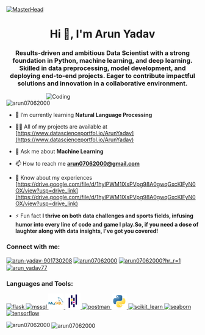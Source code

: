 [![MasterHead](https://www.manhattantimesnews.com/wp-content/uploads/2021/09/featurebrain.jpg)](https://www.datascienceportfol.io/ArunYadav)
<h1 align="center">Hi 👋, I'm Arun Yadav</h1>
<h3 align="center">Results-driven and ambitious Data Scientist with a strong foundation in Python, machine learning, and deep learning. Skilled in data preprocessing, model development, and deploying end-to-end projects. Eager to contribute impactful solutions and innovation in a collaborative environment.</h3>
<img align="right" alt="Coding" width="400" src="https://user-images.githubusercontent.com/55389276/140866485-8fb1c876-9a8f-4d6a-98dc-08c4981eaf70.gif">
<p align="left"> <img src="https://komarev.com/ghpvc/?username=arun07062000&label=Profile%20views&color=0e75b6&style=flat" alt="arun07062000" /> </p>

- 🌱 I’m currently learning **Natural Language Processing**

- 👨‍💻 All of my projects are available at [https://www.datascienceportfol.io/ArunYadav](https://www.datascienceportfol.io/ArunYadav)

- 💬 Ask me about **Machine Learning**

- 📫 How to reach me **arun07062000@gmail.com**

- 📄 Know about my experiences [https://drive.google.com/file/d/1hyIPWM1lXsPVpg98A0gwqGxcKlFyN0OX/view?usp=drive_link](https://drive.google.com/file/d/1hyIPWM1lXsPVpg98A0gwqGxcKlFyN0OX/view?usp=drive_link)

- ⚡ Fun fact **I thrive on both data challenges and sports fields, infusing humor into every line of code and game I play.So, if you need a dose of laughter along with data insights, I've got you covered!**

<h3 align="left">Connect with me:</h3>
<p align="left">
<a href="https://linkedin.com/in/arun-yadav-901730208" target="blank"><img align="center" src="https://raw.githubusercontent.com/rahuldkjain/github-profile-readme-generator/master/src/images/icons/Social/linked-in-alt.svg" alt="arun-yadav-901730208" height="30" width="40" /></a>
<a href="https://kaggle.com/arun07062000" target="blank"><img align="center" src="https://raw.githubusercontent.com/rahuldkjain/github-profile-readme-generator/master/src/images/icons/Social/kaggle.svg" alt="arun07062000" height="30" width="40" /></a>
<a href="https://www.hackerrank.com/arun07062000?hr_r=1" target="blank"><img align="center" src="https://raw.githubusercontent.com/rahuldkjain/github-profile-readme-generator/master/src/images/icons/Social/hackerrank.svg" alt="arun07062000?hr_r=1" height="30" width="40" /></a>
<a href="https://www.leetcode.com/arun_yadav77" target="blank"><img align="center" src="https://raw.githubusercontent.com/rahuldkjain/github-profile-readme-generator/master/src/images/icons/Social/leet-code.svg" alt="arun_yadav77" height="30" width="40" /></a>
</p>

<h3 align="left">Languages and Tools:</h3>
<p align="left"> <a href="https://flask.palletsprojects.com/" target="_blank" rel="noreferrer"> <img src="https://www.vectorlogo.zone/logos/pocoo_flask/pocoo_flask-icon.svg" alt="flask" width="40" height="40"/> </a> <a href="https://www.microsoft.com/en-us/sql-server" target="_blank" rel="noreferrer"> <img src="https://www.svgrepo.com/show/303229/microsoft-sql-server-logo.svg" alt="mssql" width="40" height="40"/> </a> <a href="https://www.mysql.com/" target="_blank" rel="noreferrer"> <img src="https://raw.githubusercontent.com/devicons/devicon/master/icons/mysql/mysql-original-wordmark.svg" alt="mysql" width="40" height="40"/> </a> <a href="https://pandas.pydata.org/" target="_blank" rel="noreferrer"> <img src="https://raw.githubusercontent.com/devicons/devicon/2ae2a900d2f041da66e950e4d48052658d850630/icons/pandas/pandas-original.svg" alt="pandas" width="40" height="40"/> </a> <a href="https://postman.com" target="_blank" rel="noreferrer"> <img src="https://www.vectorlogo.zone/logos/getpostman/getpostman-icon.svg" alt="postman" width="40" height="40"/> </a> <a href="https://www.python.org" target="_blank" rel="noreferrer"> <img src="https://raw.githubusercontent.com/devicons/devicon/master/icons/python/python-original.svg" alt="python" width="40" height="40"/> </a> <a href="https://scikit-learn.org/" target="_blank" rel="noreferrer"> <img src="https://upload.wikimedia.org/wikipedia/commons/0/05/Scikit_learn_logo_small.svg" alt="scikit_learn" width="40" height="40"/> </a> <a href="https://seaborn.pydata.org/" target="_blank" rel="noreferrer"> <img src="https://seaborn.pydata.org/_images/logo-mark-lightbg.svg" alt="seaborn" width="40" height="40"/> </a> <a href="https://www.tensorflow.org" target="_blank" rel="noreferrer"> <img src="https://www.vectorlogo.zone/logos/tensorflow/tensorflow-icon.svg" alt="tensorflow" width="40" height="40"/> </a> </p>

<p><img align="left" src="https://github-readme-stats.vercel.app/api/top-langs?username=arun07062000&show_icons=true&locale=en&layout=compact" alt="arun07062000" /></p>

<p>&nbsp;<img align="center" src="https://github-readme-stats.vercel.app/api?username=arun07062000&show_icons=true&locale=en" alt="arun07062000" /></p>
